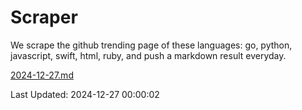 # Scraper

We scrape the github trending page of these languages: go, python, javascript, swift, html, ruby, and push a markdown result everyday.

[2024-12-27.md](https://github.com/henson/Scraper/blob/master/2024-12-27.md)

Last Updated: 2024-12-27 00:00:02
